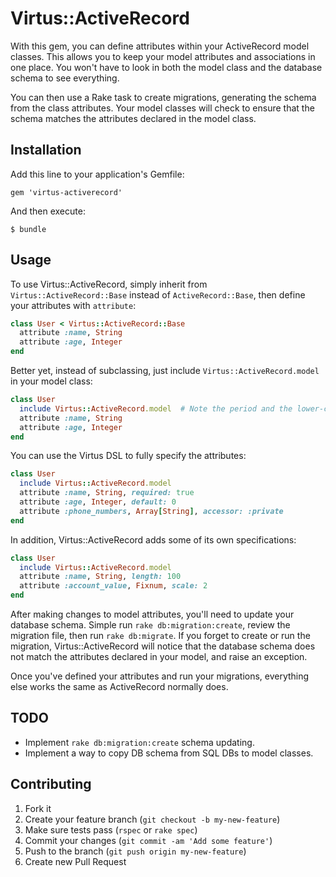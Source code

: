 # Virtus::ActiveRecord

With this gem, you can define attributes within your ActiveRecord model classes.
This allows you to keep your model attributes and associations in one place.
You won't have to look in both the model class and the database schema to see everything.

You can then use a Rake task to create migrations, generating the schema from the class attributes.
Your model classes will check to ensure that the schema matches the attributes declared in the model class.


## Installation

Add this line to your application's Gemfile:

    gem 'virtus-activerecord'

And then execute:

    $ bundle


## Usage

To use Virtus::ActiveRecord, simply inherit from `Virtus::ActiveRecord::Base` instead of `ActiveRecord::Base`,
then define your attributes with `attribute`:

```ruby
class User < Virtus::ActiveRecord::Base
  attribute :name, String
  attribute :age, Integer
end
```

Better yet, instead of subclassing, just include `Virtus::ActiveRecord.model` in your model class:

```ruby
class User
  include Virtus::ActiveRecord.model  # Note the period and the lower-case 'm'.
  attribute :name, String
  attribute :age, Integer
end
```


You can use the Virtus DSL to fully specify the attributes:

```ruby
class User
  include Virtus::ActiveRecord.model
  attribute :name, String, required: true
  attribute :age, Integer, default: 0
  attribute :phone_numbers, Array[String], accessor: :private
end
```

In addition, Virtus::ActiveRecord adds some of its own specifications:

```ruby
class User
  include Virtus::ActiveRecord.model
  attribute :name, String, length: 100
  attribute :account_value, Fixnum, scale: 2
end
```

After making changes to model attributes, you'll need to update your database schema.
Simple run `rake db:migration:create`, review the migration file, then run `rake db:migrate`.
If you forget to create or run the migration, Virtus::ActiveRecord will notice that the
database schema does not match the attributes declared in your model, and raise an exception.

Once you've defined your attributes and run your migrations,
everything else works the same as ActiveRecord normally does.


## TODO

* Implement `rake db:migration:create` schema updating.
* Implement a way to copy DB schema from SQL DBs to model classes.


## Contributing

1. Fork it
2. Create your feature branch (`git checkout -b my-new-feature`)
3. Make sure tests pass (`rspec` or `rake spec`)
4. Commit your changes (`git commit -am 'Add some feature'`)
5. Push to the branch (`git push origin my-new-feature`)
6. Create new Pull Request
